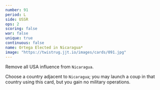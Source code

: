```yaml
---
number: 91
period: L
side: USSR
ops: 2
scoring: false
war: false
unique: true
continuous: false
name: Ortega Elected in Nicaragua*
image: "https://twistrug.jjt.io/images/cards/091.jpg"
---
```

Remove all USA influence from `Nicaragua`.

Choose a country adjacent to `Nicaragua`; you may launch a coup in that country using this card, but you gain no military operations.
